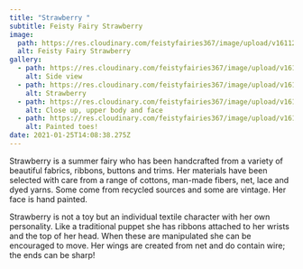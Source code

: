 ```yaml
---
title: "Strawberry "
subtitle: Feisty Fairy Strawberry
image:
  path: https://res.cloudinary.com/feistyfairies367/image/upload/v1611253660/for%20web/Strawberry/011.JPG_v6exo4.jpg
  alt: Feisty Fairy Strawberry
gallery:
  - path: https://res.cloudinary.com/feistyfairies367/image/upload/v1611253659/for%20web/Strawberry/007.JPG_yqgco9.jpg
    alt: Side view
  - path: https://res.cloudinary.com/feistyfairies367/image/upload/v1611253646/for%20web/Strawberry/010.JPG_jj4m7j.jpg
    alt: Strawberry
  - path: https://res.cloudinary.com/feistyfairies367/image/upload/v1611253645/for%20web/Strawberry/293.JPG_vdup2a.jpg
    alt: Close up, upper body and face
  - path: https://res.cloudinary.com/feistyfairies367/image/upload/v1611253621/for%20web/Strawberry/290.JPG_rnsczh.jpg
    alt: Painted toes!
date: 2021-01-25T14:08:38.275Z
---
```

Strawberry is a summer fairy who has been handcrafted from a variety of beautiful fabrics, ribbons, buttons and trims. Her materials have been selected with care from a range of cottons, man-made fibers, net, lace and dyed yarns. Some come from recycled sources and some are vintage. Her face is hand painted.

Strawberry is not a toy but an individual textile character with her own personality. Like a traditional puppet she has ribbons attached to her wrists and the top of her head. When these are manipulated she can be encouraged to move. Her wings are created from net and do contain wire; the ends can be sharp!